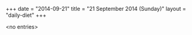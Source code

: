 +++
date = "2014-09-21"
title = "21 September 2014 (Sunday)"
layout = "daily-diet"
+++

<p>&lt;no entries&gt;</p>
